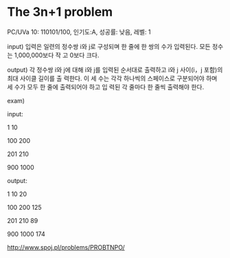The 3n+1 problem
======================


PC/UVa 10: 110101/100, 인기도:A, 성공률: 낮음, 레벨: 1

input)
입력은 일련의 정수쌍 i와 j로 구성되며 한 줄에 한 쌍의 수가 입력된다. 모든 정수는 1,000,000보다 작
고 0보다 크다.

output)
각 정수쌍 i와 j에 대해 i와 j를 입력된 순서대로 출력하고 i와 j 사이(i，j 포함)의 최대 사이클 길이를 출
력한다. 이 세 수는 각각 하나씩의 스페이스로 구분되어야 하며 세 수가 모두 한 줄에 출력되어야 하고 입
력된 각 줄마다 한 줄씩 출력해야 한다.


exam)

input:

1 10

100 200

201 210

900 1000


output:

1 10 20

100 200 125

201 210 89

900 1000 174

http://www.spoj.pl/problems/PROBTNPO/